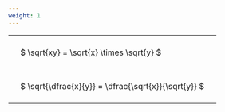 ```yaml
---
weight: 1
---
```


<style type="text/css">
#T_f2d75 th.col_heading {
  text-align: left;
  font-size: 1em;
}
#T_f2d75 td {
  text-align: left;
  font-size: 1em;
  padding: 1.5em;
}
</style>
<table id="T_f2d75">
  <thead>
  </thead>
  <tbody>
    <tr>
      <td id="T_f2d75_row0_col0" class="data row0 col0" >$ \sqrt{xy} = \sqrt{x} \times \sqrt{y} $</td>
    </tr>
    <tr>
      <td id="T_f2d75_row1_col0" class="data row1 col0" >$ \sqrt{\dfrac{x}{y}} = \dfrac{\sqrt{x}}{\sqrt{y}} $</td>
    </tr>
  </tbody>
</table>
